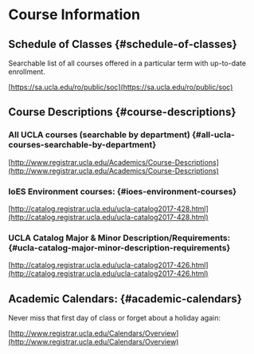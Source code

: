 # Course Information

## Schedule of Classes {#schedule-of-classes}

Searchable list of all courses offered in a particular term with up-to-date enrollment.

[https://sa.ucla.edu/ro/public/soc](https://sa.ucla.edu/ro/public/soc)

## Course Descriptions {#course-descriptions}

### All UCLA courses (searchable by department) {#all-ucla-courses-searchable-by-department}

[http://www.registrar.ucla.edu/Academics/Course-Descriptions](http://www.registrar.ucla.edu/Academics/Course-Descriptions)

### IoES Environment courses: {#ioes-environment-courses}

[http://catalog.registrar.ucla.edu/ucla-catalog2017-428.html](http://catalog.registrar.ucla.edu/ucla-catalog2017-428.html)

### UCLA Catalog Major & Minor Description/Requirements: {#ucla-catalog-major-minor-description-requirements}

[http://catalog.registrar.ucla.edu/ucla-catalog2017-426.html](http://catalog.registrar.ucla.edu/ucla-catalog2017-426.html)

## Academic Calendars: {#academic-calendars}

Never miss that first day of class or forget about a holiday again:

[http://www.registrar.ucla.edu/Calendars/Overview](http://www.registrar.ucla.edu/Calendars/Overview)

